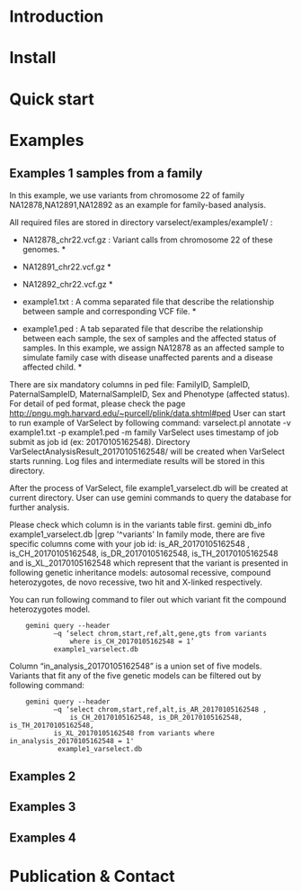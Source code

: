 # Introduction

# Install

# Quick start

# Examples

## Examples 1 samples from a family 

In this example, we use variants from chromosome 22 of family NA12878,NA12891,NA12892 as an example for family-based analysis.

All required files are stored in directory varselect/examples/example1/ :

* NA12878_chr22.vcf.gz  : Variant calls from chromosome 22 of these genomes. *

* NA12891_chr22.vcf.gz *

* NA12892_chr22.vcf.gz *

* example1.txt : A comma separated file that describe the relationship between sample and corresponding VCF file.  *

* example1.ped  : A tab separated file that describe the relationship between each sample, the sex of samples and the affected status of samples.  In this example, we assign NA12878 as an affected sample to simulate family case with disease unaffected parents and a disease affected child. *


There are six mandatory columns in ped file:  FamilyID, SampleID, PaternalSampleID, MaternalSampleID, Sex and Phenotype (affected status). For detail of ped format, please check the page ﻿http://pngu.mgh.harvard.edu/~purcell/plink/data.shtml#ped﻿ 
User can start to run example of VarSelect by following command:
varselect.pl annotate -v example1.txt -p example1.ped -m family
VarSelect uses timestamp of job submit as  job id (ex: 20170105162548).  Directory VarSelectAnalysisResult_20170105162548/ will be created when VarSelect starts running. Log files and intermediate results will be stored in this directory.

After the process of VarSelect, file example1_varselect.db will be created at current directory. User can use gemini commands to query the database for further analysis. 

Please check which column is in the variants table first.
gemini db_info example1_varselect.db |grep '^variants'
In family mode, there are five specific columns come with your job id: is_AR_20170105162548 , is_CH_20170105162548, is_DR_20170105162548, is_TH_20170105162548 and  is_XL_20170105162548 which represent that the variant is presented in following genetic inheritance models: autosomal recessive, compound heterozygotes, de novo recessive, two hit and X-linked respectively.

You can run following command to filer out which variant fit the compound heterozygotes  model.

```
	gemini query --header
	       –q ‘select chrom,start,ref,alt,gene,gts from variants
	           where is_CH_20170105162548 = 1’
	       example1_varselect.db
```

Column “in_analysis_20170105162548” is a union set of five models. Variants that fit any of the five genetic models can be filtered out by following command:

```
	gemini query --header
	       –q ‘select chrom,start,ref,alt,is_AR_20170105162548 ,
	           is_CH_20170105162548, is_DR_20170105162548, is_TH_20170105162548,
	       is_XL_20170105162548 from variants where in_analysis_20170105162548 = 1'
	        example1_varselect.db   
```

## Examples 2

## Examples 3

## Examples 4

# Publication & Contact
